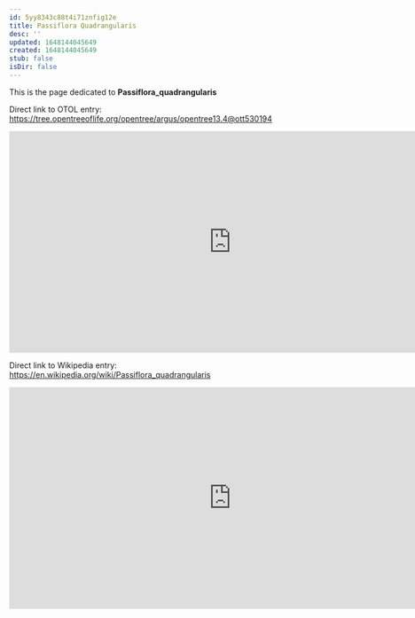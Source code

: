 ```yaml
---
id: 5yy8343c88t4i71znfig12e
title: Passiflora Quadrangularis
desc: ''
updated: 1648144045649
created: 1648144045649
stub: false
isDir: false
---
```

This is the page dedicated to **Passiflora_quadrangularis**


Direct link to OTOL entry: https://tree.opentreeoflife.org/opentree/argus/opentree13.4@ott530194



<html>
    <body>
    <iframe src="https://tree.opentreeoflife.org/opentree/argus/opentree13.4@ott530194"
    width="800" height="400" frameborder="0" allowfullscreen> </iframe>
    </body>
</html>
    


Direct link to Wikipedia entry: https://en.wikipedia.org/wiki/Passiflora_quadrangularis



<html>
    <body>
    <iframe src="https://en.wikipedia.org/wiki/Passiflora_quadrangularis"
    width="800" height="400" frameborder="0" allowfullscreen> </iframe>
    </body>
</html>
    
